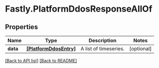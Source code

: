 # Fastly.PlatformDdosResponseAllOf

## Properties

Name | Type | Description | Notes
------------ | ------------- | ------------- | -------------
**data** | [**[PlatformDdosEntry]**](PlatformDdosEntry.md) | A list of timeseries. | [optional] 


[[Back to API list]](../../README.md#endpoints) [[Back to README]](../../README.md)
